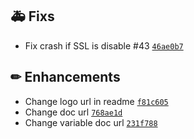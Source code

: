 ## 🚑 Fixs

- Fix crash if SSL is disable #43 [`46ae0b7`](https://github.com/Sebclem/hassio-nextcloud-backup/commit/46ae0b7a77e960887fcedd6afd7681e839e5e717)

## ✏ Enhancements

- Change logo url in readme [`f81c605`](https://github.com/Sebclem/hassio-nextcloud-backup/commit/f81c605d67665fd173686891b500409e4d17ec99)
- Change doc url [`768ae1d`](https://github.com/Sebclem/hassio-nextcloud-backup/commit/768ae1d97fab99280b89646aaf1e652238e0ed5d)
- Change variable doc url [`231f788`](https://github.com/Sebclem/hassio-nextcloud-backup/commit/231f788b586f518f71096cf4fcc329ed1865695c)